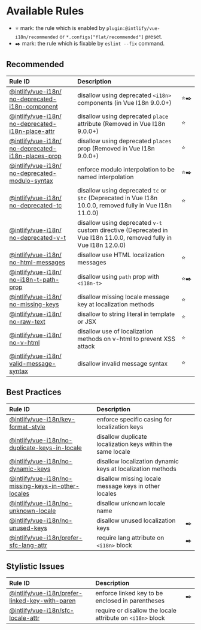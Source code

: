 # Available Rules

- :star: mark: the rule which is enabled by `plugin:@intlify/vue-i18n/recommended` or `*.configs["flat/recommended"]` preset.
- :black_nib: mark: the rule which is fixable by `eslint --fix` command.

## Recommended

<!--prettier-ignore-->
| Rule ID | Description |    |
|:--------|:------------|:---|
| [@intlify/vue-i18n/<wbr>no-deprecated-i18n-component](./no-deprecated-i18n-component.html) | disallow using deprecated `<i18n>` components (in Vue I18n 9.0.0+) | :star::black_nib: |
| [@intlify/vue-i18n/<wbr>no-deprecated-i18n-place-attr](./no-deprecated-i18n-place-attr.html) | disallow using deprecated `place` attribute (Removed in Vue I18n 9.0.0+) | :star: |
| [@intlify/vue-i18n/<wbr>no-deprecated-i18n-places-prop](./no-deprecated-i18n-places-prop.html) | disallow using deprecated `places` prop (Removed in Vue I18n 9.0.0+) | :star: |
| [@intlify/vue-i18n/<wbr>no-deprecated-modulo-syntax](./no-deprecated-modulo-syntax.html) | enforce modulo interpolation to be named interpolation | :star::black_nib: |
| [@intlify/vue-i18n/<wbr>no-deprecated-tc](./no-deprecated-tc.html) | disallow using deprecated `tc` or `$tc` (Deprecated in Vue I18n 10.0.0, removed fully in Vue I18n 11.0.0) | :star: |
| [@intlify/vue-i18n/<wbr>no-deprecated-v-t](./no-deprecated-v-t.html) | disallow using deprecated `v-t` custom directive (Deprecated in Vue I18n 11.0.0, removed fully in Vue I18n 12.0.0) |  |
| [@intlify/vue-i18n/<wbr>no-html-messages](./no-html-messages.html) | disallow use HTML localization messages | :star: |
| [@intlify/vue-i18n/<wbr>no-i18n-t-path-prop](./no-i18n-t-path-prop.html) | disallow using `path` prop with `<i18n-t>` | :star::black_nib: |
| [@intlify/vue-i18n/<wbr>no-missing-keys](./no-missing-keys.html) | disallow missing locale message key at localization methods | :star: |
| [@intlify/vue-i18n/<wbr>no-raw-text](./no-raw-text.html) | disallow to string literal in template or JSX | :star: |
| [@intlify/vue-i18n/<wbr>no-v-html](./no-v-html.html) | disallow use of localization methods on v-html to prevent XSS attack | :star: |
| [@intlify/vue-i18n/<wbr>valid-message-syntax](./valid-message-syntax.html) | disallow invalid message syntax | :star: |

## Best Practices

<!--prettier-ignore-->
| Rule ID | Description |    |
|:--------|:------------|:---|
| [@intlify/vue-i18n/<wbr>key-format-style](./key-format-style.html) | enforce specific casing for localization keys |  |
| [@intlify/vue-i18n/<wbr>no-duplicate-keys-in-locale](./no-duplicate-keys-in-locale.html) | disallow duplicate localization keys within the same locale |  |
| [@intlify/vue-i18n/<wbr>no-dynamic-keys](./no-dynamic-keys.html) | disallow localization dynamic keys at localization methods |  |
| [@intlify/vue-i18n/<wbr>no-missing-keys-in-other-locales](./no-missing-keys-in-other-locales.html) | disallow missing locale message keys in other locales |  |
| [@intlify/vue-i18n/<wbr>no-unknown-locale](./no-unknown-locale.html) | disallow unknown locale name |  |
| [@intlify/vue-i18n/<wbr>no-unused-keys](./no-unused-keys.html) | disallow unused localization keys | :black_nib: |
| [@intlify/vue-i18n/<wbr>prefer-sfc-lang-attr](./prefer-sfc-lang-attr.html) | require lang attribute on `<i18n>` block | :black_nib: |

## Stylistic Issues

<!--prettier-ignore-->
| Rule ID | Description |    |
|:--------|:------------|:---|
| [@intlify/vue-i18n/<wbr>prefer-linked-key-with-paren](./prefer-linked-key-with-paren.html) | enforce linked key to be enclosed in parentheses | :black_nib: |
| [@intlify/vue-i18n/<wbr>sfc-locale-attr](./sfc-locale-attr.html) | require or disallow the locale attribute on `<i18n>` block |  |
